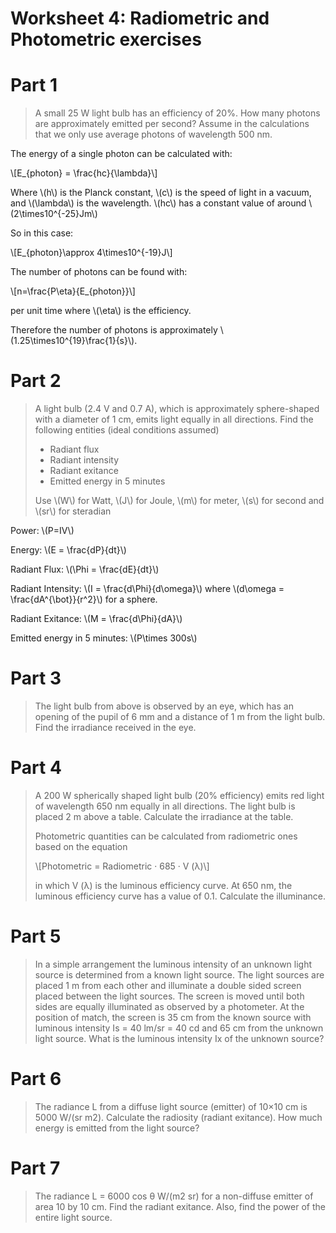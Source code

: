 # Worksheet 4: Radiometric and Photometric exercises

# Part 1

> A small 25 W light bulb has an efficiency of 20%. How many photons are approximately emitted per second? Assume in the calculations that we only use average photons of wavelength 500 nm.

The energy of a single photon can be calculated with:

\\[E_{photon} = \frac{hc}{\lambda}\\]

Where \\(h\\) is the Planck constant, \\(c\\) is the speed of light in a vacuum, and \\(\lambda\\) is the wavelength. \\(hc\\) has a constant value of around \\(2\times10^{-25}Jm\\)

So in this case:

\\[E_{photon}\approx 4\times10^{-19}J\\]

The number of photons can be found with:

\\[n=\frac{P\eta}{E_{photon}}\\] 

per unit time where \\(\eta\\) is the efficiency.

Therefore the number of photons is approximately \\(1.25\times10^{19}\frac{1}{s}\\).

# Part 2

>A light bulb (2.4 V and 0.7 A), which is approximately sphere-shaped with a diameter of 1 cm, emits light equally in all directions. Find the following entities (ideal conditions assumed)
>
> - Radiant flux
> - Radiant intensity
> - Radiant exitance
> - Emitted energy in 5 minutes
>
>Use \\(W\\) for Watt, \\(J\\) for Joule, \\(m\\) for meter, \\(s\\) for second and \\(sr\\) for steradian

Power: \\(P=IV\\)

Energy: \\(E = \frac{dP}{dt}\\)

Radiant Flux: \\(\Phi = \frac{dE}{dt}\\)

Radiant Intensity: \\(I = \frac{d\Phi}{d\omega}\\) where \\(d\omega = \frac{dA^{\bot}}{r^2}\\) for a sphere.

Radiant Exitance: \\(M = \frac{d\Phi}{dA}\\)

Emitted energy in 5 minutes: \\(P\times 300s\\)

# Part 3

> The light bulb from above is observed by an eye, which has an opening of the pupil of 6 mm and a distance
of 1 m from the light bulb. Find the irradiance received in the eye.

# Part 4

> A 200 W spherically shaped light bulb (20% efficiency) emits red light of wavelength 650 nm equally in all
directions. The light bulb is placed 2 m above a table. Calculate the irradiance at the table.
>
> Photometric quantities can be calculated from radiometric ones based on the equation
>
>\\[Photometric = Radiometric · 685 · V (λ)\\]
>
>in which V (λ) is the luminous efficiency curve. At 650 nm, the luminous efficiency curve has a value of 0.1. Calculate the illuminance.

# Part 5

> In a simple arrangement the luminous intensity of an unknown light source is determined from a known light source. The light sources are placed 1 m from each other and illuminate a double sided screen placed between the light sources. The screen is moved until both sides are equally illuminated as observed by a photometer. At the position of match, the screen is 35 cm from the known source with luminous intensity Is = 40 lm/sr = 40 cd and 65 cm from the unknown light source. What is the luminous intensity Ix of the unknown source?

# Part 6

> The radiance L from a diffuse light source (emitter) of 10×10 cm is 5000 W/(sr m2). Calculate the radiosity (radiant exitance). How much energy is emitted from the light source?

# Part 7

> The radiance L = 6000 cos θ W/(m2
sr) for a non-diffuse emitter of area 10 by 10 cm. Find the radiant exitance. Also, find the power of the entire light source.

